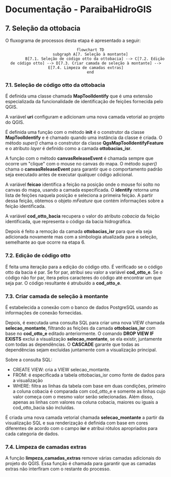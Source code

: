 # Documentação - ParaibaHidroGIS

## 7. Seleção da ottobacia

O fluxograma de processos desta etapa é apresentado a seguir:

<center>

```mermaid
    flowchart TD
    subgraph A[7. Seleção à montante]
        B[7.1. Seleção de código otto da ottobacia] --> C[7.2. Edição de código otto] --> D[7.3. Criar camada de seleção à montante] --> E[7.4. Limpeza de camadas extras]
    end
```
</center>

### 7.1. Seleção de código otto da ottobacia

É definida uma classe chamada **MapToolIdentify** que é uma extensão especializada da funcionalidade de identificação de feições fornecida pelo QGIS.

A variável **uri** configuram e adicionam uma nova camada vetorial ao projeto do QGIS. 

É definida uma função com o método **__init__** é o construtor da classe **MapToolIdentify** e é chamado quando uma instância da classe é criada. O método *super()* chama o construtor da classe **QgsMapToolIdentifyFeature** e o atributo *layer* é definido como a camada **ottobacias_isr**.

A função com o método **canvasReleaseEvent** é chamada sempre que ocorre um "clique" com o mouse no canvas do mapa. O método *super()* chama o **canvasReleaseEvent** para garantir que o comportamento padrão seja executado antes de executar qualquer código adicional.

A variável **feicao** identifica a feição na posição onde o mouse foi solto no canvas do mapa, usando a camada especificada. O **identify** retorna uma lista de feições naquela posição e seleciona a primeira feição. A partir dessa feição, obtemos o objeto *mFeature* que contém informações sobre a feição identificada.

A variável **cod_otto_bacia** recupera o valor do atributo *cobacia* da feição identificada, que representa o código da bacia hidrográfica.

Depois é feito a remoção da camada **ottobacias_isr** para que ela seja adicionada novamente mas com a simbologia atualizada para a seleção, semelhante ao que ocorre na etapa 6.

### 7.2. Edição de código otto

É feita uma iteração para a edição do código otto. É verificado se o código otto da bacia é par. Se for par, atribui seu valor a variável **cod_otto_e**. Se o código não for par, itera pelos caracteres do código até encontrar um que seja par. O código resultante é atrubuído a **cod_otto_e**.

### 7.3. Criar camada de seleção à montante

É estabelecida a conexão com o banco de dados PostgreSQL usando as informações de conexão fornecidas.

Depois, é executada uma consulta SQL para criar uma nova VIEW chamada **selecao_montante**, filtrando as feições da camada **ottobacias_isr** com base no **cod_otto_e** editado anteriormente. O comando **DROP VIEW IF EXISTS** exclui a visualização **selecao_montante**, se ela existir, juntamente com todas as dependências. O **CASCADE** garante que todas as dependências sejam excluídas juntamente com a visualização principal.

Sobre a consulta SQL:

- CREATE VIEW: cria a VIEW selecao_montante.
- FROM: é especificada a tabela ottobacias_isr como fonte de dados para a visualização
- WHERE: filtra as linhas da tabela com base em duas condições, primeiro a coluna cobacia é comparada com cod_otto_e e somente as linhas cujo valor começa com o mesmo valor serão selecionadas. Além disso, apenas as linhas com valores na coluna cobacia, maiores ou iguais a cod_otto_bacia são incluídas.

É criada uma nova camada vetorial chamada **selecao_montante** a partir da visualização SQL e sua renderização é definida com base em cores diferentes de acordo com o campo **isr** e atribui rótulos apropriados para cada categoria de dados.

### 7.4. Limpeza de camadas extras

A função **limpeza_camadas_extras** remove várias camadas adicionais do projeto do QGIS. Essa função é chamada para garantir que as camadas extras não interfiram com o restante do processo.